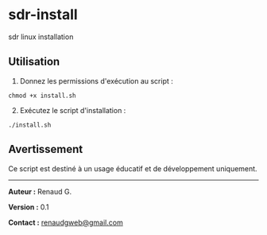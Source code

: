 # sdr-install
sdr linux installation

## Utilisation

1. Donnez les permissions d'exécution au script :

`chmod +x install.sh`

2. Exécutez le script d'installation :

`./install.sh`

## Avertissement

Ce script est destiné à un usage éducatif et de développement uniquement.

---

**Auteur :** Renaud G.

**Version :** 0.1

**Contact :** renaudgweb@gmail.com
